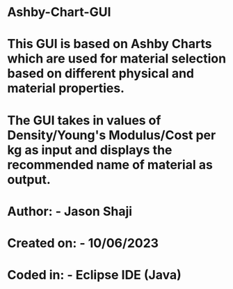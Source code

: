 # Ashby-Chart-GUI
# This GUI is based on Ashby Charts which are used for material selection based on different physical and material properties.
# The GUI takes in values of Density/Young's Modulus/Cost per kg as input and displays the recommended name of material as output.
# Author: - Jason Shaji
# Created on: - 10/06/2023
# Coded in: - Eclipse IDE (Java)
